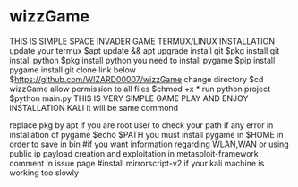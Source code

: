 # wizzGame
THIS IS SIMPLE SPACE INVADER GAME
TERMUX/LINUX INSTALLATION
update your termux
$apt update && apt upgrade
install git
$pkg install git
install python 
$pkg install python
you need to install pygame
$pip install pygame
install git clone link below
$https://github.com/WIZARD00007/wizzGame
change directory
$cd wizzGame
allow permission to all files
$chmod +x *
run python project
$python main.py
      THIS IS VERY SIMPLE GAME PLAY AND ENJOY
 INSTALLATION KALI
 it will be same commond
 
 replace pkg by apt if you are root user
 to check your path if any error in installation of pygame
 $echo $PATH
 you must install pygame in $HOME in order to save in bin 
 #if you want information regarding WLAN,WAN or using public ip payload creation and exploitation in metasploit-framework comment in issue page
 #install mirrorscript-v2 if your kali machine is working too slowly
